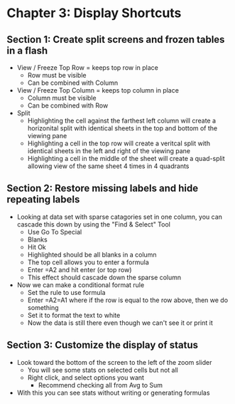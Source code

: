 # Chapter 3: Display Shortcuts

## Section 1: Create split screens and frozen tables in a flash
* View / Freeze Top Row = keeps top row in place
  * Row must be visible
  * Can be combined with Column
* View / Freeze Top Column = keeps top column in place
  * Column must be visible
  * Can be combined with Row
* Split
  * Highlighting the cell against the farthest left column will create a horizonital split with identical sheets in the top and bottom of the viewing pane
  * Highlighting a cell in the top row will create a veritcal split with identical sheets in the left and right of the viewing pane
  * Highlighting a cell in the middle of the sheet will create a quad-split allowing view of the same sheet 4 times in 4 quadrants

## Section 2: Restore missing labels and hide repeating labels
* Looking at data set with sparse catagories set in one column, you can cascade this down by using the "Find & Select" Tool
  * Use Go To Special
  * Blanks
  * Hit Ok
  * Highlighted should be all blanks in a column
  * The top cell allows you to enter a formula
  * Enter =A2 and hit enter (or top row)
  * This effect should cascade down the sparse column
* Now we can make a conditional format rule
  * Set the rule to use formula
  * Enter =A2=A1 where if the row is equal to the row above, then we do something
  * Set it to format the text to white
  * Now the data is still there even though we can't see it or print it

## Section 3: Customize the display of status
* Look toward the bottom of the screen to the left of the zoom slider
  * You will see some stats on selected cells but not all
  * Right click, and select options you want
    * Recommend checking all from Avg to Sum
* With this you can see stats without writing or generating formulas

